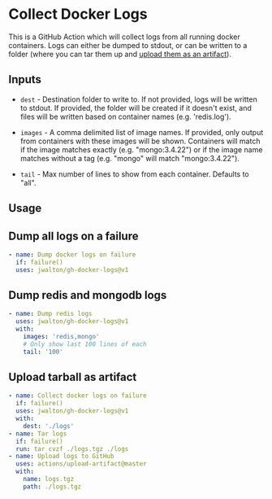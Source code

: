 # Collect Docker Logs

This is a GitHub Action which will collect logs from all running docker
containers. Logs can either be dumped to stdout, or can be written to a
folder (where you can tar them up and
[upload them as an artifact](https://github.com/actions/upload-artifact)).

## Inputs

- `dest` - Destination folder to write to. If not provided, logs will be
  written to stdout. If provided, the folder will be created if it doesn't
  exist, and files will be written based on container names (e.g. 'redis.log').

- `images` - A comma delimited list of image names. If provided, only output
  from containers with these images will be shown. Containers will match if
  the image matches exactly (e.g. "mongo:3.4.22") or if the image name matches
  without a tag (e.g. "mongo" will match "mongo:3.4.22").

- `tail` - Max number of lines to show from each container.  Defaults to "all".

## Usage

## Dump all logs on a failure

```yaml
- name: Dump docker logs on failure
  if: failure()
  uses: jwalton/gh-docker-logs@v1
```

## Dump redis and mongodb logs

```yaml
- name: Dump redis logs
  uses: jwalton/gh-docker-logs@v1
  with:
    images: 'redis,mongo'
    # Only show last 100 lines of each
    tail: '100'
```

## Upload tarball as artifact

```yaml
- name: Collect docker logs on failure
  if: failure()
  uses: jwalton/gh-docker-logs@v1
  with:
    dest: './logs'
- name: Tar logs
  if: failure()
  run: tar cvzf ./logs.tgz ./logs
- name: Upload logs to GitHub
  uses: actions/upload-artifact@master
  with:
    name: logs.tgz
    path: ./logs.tgz
```
